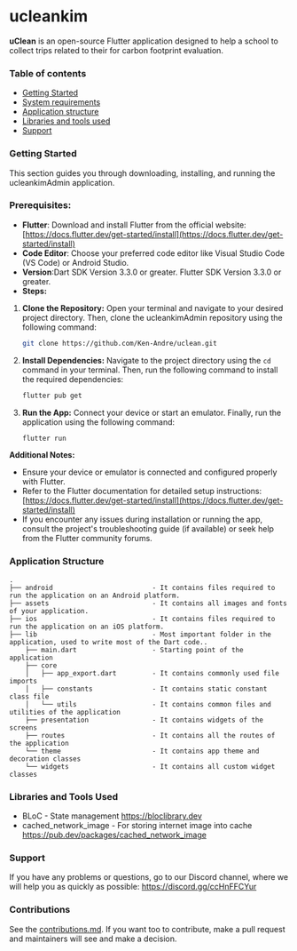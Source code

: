 # ucleankim

**uClean** is an open-source Flutter application designed to help a school to collect trips related to their for carbon footprint evaluation.

### Table of contents
- [Getting Started](#getting-started)
- [System requirements](#prerequisites)
- [Application structure](#application-structure)
- [Libraries and tools used](#libraries-and-tools-used)
- [Support](#support)
### Getting Started

This section guides you through downloading, installing, and running the ucleankimAdmin application.

### Prerequisites:

* **Flutter**: Download and install Flutter from the official website: [https://docs.flutter.dev/get-started/install](https://docs.flutter.dev/get-started/install)
* **Code Editor**: Choose your preferred code editor like Visual Studio Code (VS Code) or Android Studio.
* **Version**:Dart SDK Version 3.3.0 or greater. Flutter SDK Version 3.3.0 or greater.
* **Steps:**

1. **Clone the Repository:**
   Open your terminal and navigate to your desired project directory. Then, clone the ucleankimAdmin repository using the following command:

    ```bash
    git clone https://github.com/Ken-Andre/uclean.git
    ```


2. **Install Dependencies:**
   Navigate to the project directory using the `cd` command in your terminal. Then, run the following command to install the required dependencies:

    ```bash
    flutter pub get
    ```

3. **Run the App:**
   Connect your device or start an emulator. Finally, run the application using the following command:

    ```bash
    flutter run
    ```

**Additional Notes:**

* Ensure your device or emulator is connected and configured properly with Flutter.
* Refer to the Flutter documentation for detailed setup instructions: [https://docs.flutter.dev/get-started/install](https://docs.flutter.dev/get-started/install)
* If you encounter any issues during installation or running the app, consult the project's troubleshooting guide (if available) or seek help from the Flutter community forums.

[//]: # (### Features)

[//]: # ()
[//]: # (* **Task Creation and Management:** Add, edit, and delete tasks with detailed descriptions, priorities, and deadlines.)

[//]: # (* **Progress Tracking:** Mark tasks as completed and track your progress over time.)

[//]: # (* **Categories and Filters:** Organize your tasks by categories and use filters to display the most important tasks.)

[//]: # (* **Reminders and Notifications:** Receive notifications for upcoming tasks and never miss a deadline.)

[//]: # (* **Customizable Themes:** Personalize the application's appearance with different themes.)

### Application Structure

```
.
├── android                         - It contains files required to run the application on an Android platform.
├── assets                          - It contains all images and fonts of your application.
├── ios                             - It contains files required to run the application on an iOS platform.
├── lib                             - Most important folder in the application, used to write most of the Dart code..
    ├── main.dart                   - Starting point of the application
    ├── core
    │   ├── app_export.dart         - It contains commonly used file imports
    │   ├── constants               - It contains static constant class file
    │   └── utils                   - It contains common files and utilities of the application
    ├── presentation                - It contains widgets of the screens 
    ├── routes                      - It contains all the routes of the application
    └── theme                       - It contains app theme and decoration classes
    └── widgets                     - It contains all custom widget classes
```

### Libraries and Tools Used

- BLoC - State management
  https://bloclibrary.dev
- cached_network_image - For storing internet image into cache
  https://pub.dev/packages/cached_network_image

### Support

If you have any problems or questions, go to our Discord channel, where we will help you as quickly as possible: https://discord.gg/ccHnFFCYur

### Contributions

See the [contributions.md](contributions.md). If you want too to contribute, make a pull request and maintainers will see and make a decision.

